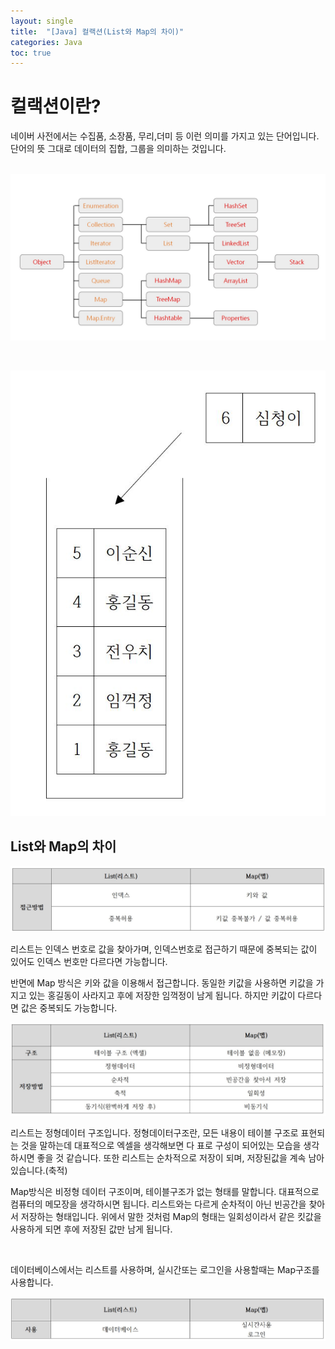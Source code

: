 ```yaml
---
layout: single
title:  "[Java] 컬랙션(List와 Map의 차이)"
categories: Java
toc: true
---
```


# 컬랙션이란? #
네이버 사전에서는 수집품, 소장품, 무리,더미 등 이런 의미를 가지고 있는 단어입니다. 단어의 뜻 그대로 데이터의 집합, 그룹을 의미하는 것입니다.
<br/><br/>

![컬랙션](images/2023-03-23-알고리즘/컬랙션.JPG)

<br/>

![리스트 형태](images/2023-03-23-리스트/리스트형태.JPG)


## List와 Map의 차이 ##

![접근방법](images/2023-03-23-리스트/1접근방법.JPG)

리스트는 인덱스 번호로 값을 찾아가며, 인덱스번호로 접근하기 때문에 중복되는 값이 있어도 인덱스 번호만 다르다면 가능합니다. 

반면에 Map 방식은 키와 값을 이용해서 접근합니다. 동일한 키값을 사용하면 키값을 가지고 있는 홍길동이 사라지고 후에 저장한 임꺽정이 남게 됩니다. 하지만 키값이 다르다면 값은 중복되도 가능합니다.
<br/>

![저장방법](images/2023-03-23-리스트/2구조와%20저장방법.JPG)

리스트는 정형데이터 구조입니다. 정형데이터구조란, 모든 내용이 테이블 구조로 표현되는 것을 말하는데 대표적으로 엑셀을 생각해보면 다 표로 구성이 되어있는 모습을 생각하시면 좋을 것 같습니다.
또한 리스트는 순차적으로 저장이 되며, 저장된값을 계속 남아있습니다.(축적)

Map방식은 비정형 데이터 구조이며, 테이블구조가 없는 형태를 말합니다. 대표적으로 컴퓨터의 메모장을 생각하시면 됩니다. 리스트와는 다르게 순차적이 아닌 빈공간을 찾아서 저장하는 형태입니다. 위에서 말한 것처럼 Map의 형태는 일회성이라서 같은 킷값을 사용하게 되면 후에 저장된 값만 남게 됩니다. 

<br/>

데이터베이스에서는 리스트를 사용하며, 실시간또는 로그인을 사용할때는 Map구조를 사용합니다.

![사용](images/2023-03-23-리스트/3사용.JPG)